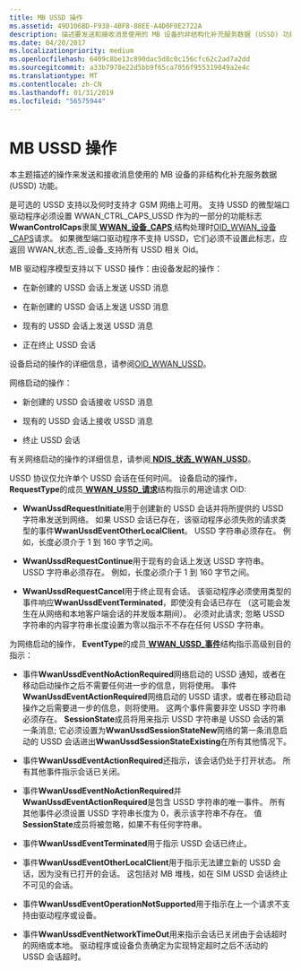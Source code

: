 ```yaml
---
title: MB USSD 操作
ms.assetid: 49D106BD-F938-4BF8-88EE-A4D0F0E2722A
description: 描述要发送和接收消息使用的 MB 设备的非结构化补充服务数据 (USSD) 功能的操作
ms.date: 04/20/2017
ms.localizationpriority: medium
ms.openlocfilehash: 6409c8be13c890dac5d8c0c156cfc62c2ad7a2dd
ms.sourcegitcommit: a33b7978e22d5bb9f65ca7056f955319049a2e4c
ms.translationtype: MT
ms.contentlocale: zh-CN
ms.lasthandoff: 01/31/2019
ms.locfileid: "56575944"
---
```

# <a name="mb-ussd-operations"></a>MB USSD 操作


本主题描述的操作来发送和接收消息使用的 MB 设备的非结构化补充服务数据 (USSD) 功能。

是可选的 USSD 支持以及何时支持才 GSM 网络上可用。 支持 USSD 的微型端口驱动程序必须设置 WWAN\_CTRL\_CAPS\_USSD 作为的一部分的功能标志**WwanControlCaps**隶属[ **WWAN\_设备\_CAPS** ](https://msdn.microsoft.com/library/windows/hardware/ff571204)结构处理时[OID\_WWAN\_设备\_CAPS](https://msdn.microsoft.com/library/windows/hardware/ff569824)请求。 如果微型端口驱动程序不支持 USSD，它们必须不设置此标志，应返回 WWAN\_状态\_否\_设备\_支持所有 USSD 相关 Oid。

MB 驱动程序模型支持以下 USSD 操作：由设备发起的操作：

-   在新创建的 USSD 会话上发送 USSD 消息

-   在新创建的 USSD 会话上发送 USSD 消息

-   现有的 USSD 会话上发送 USSD 消息

-   正在终止 USSD 会话

设备启动的操作的详细信息，请参阅[OID\_WWAN\_USSD](https://msdn.microsoft.com/library/windows/hardware/hh440100)。

网络启动的操作：

-   新创建的 USSD 会话接收 USSD 消息

-   现有的 USSD 会话上接收 USSD 消息

-   终止 USSD 会话

有关网络启动的操作的详细信息，请参阅[ **NDIS\_状态\_WWAN\_USSD**](https://msdn.microsoft.com/library/windows/hardware/hh439822)。

USSD 协议仅允许单个 USSD 会话在任何时间。 设备启动的操作， **RequestType**的成员[ **WWAN\_USSD\_请求**](https://msdn.microsoft.com/library/windows/hardware/hh464138)结构指示的用途请求 OID:

-   **WwanUssdRequestInitiate**用于创建新的 USSD 会话并将所提供的 USSD 字符串发送到网络。 如果 USSD 会话已存在，该驱动程序必须失败的请求类型的事件**WwanUssdEventOtherLocalClient**。 USSD 字符串必须存在。 例如，长度必须介于 1 到 160 字节之间。

-   **WwanUssdRequestContinue**用于现有的会话上发送 USSD 字符串。 USSD 字符串必须存在。 例如，长度必须介于 1 到 160 字节之间。

-   **WwanUssdRequestCancel**用于终止现有会话。 该驱动程序必须使用类型的事件响应**WwanUssdEventTerminated**，即使没有会话已存在 （这可能会发生在从网络和本地客户端会话的并发版本期间）。 必须对此请求; 忽略 USSD 字符串的内容字符串长度设置为零以指示不不存在任何 USSD 字符串。

为网络启动的操作， **EventType**的成员[ **WWAN\_USSD\_事件**](https://msdn.microsoft.com/library/windows/hardware/hh464136)结构指示高级别目的指示：

-   事件**WwanUssdEventNoActionRequired**网络启动的 USSD 通知，或者在移动启动操作之后不需要任何进一步的信息，则将使用。 事件**WwanUssdEventActionRequired**网络启动的 USSD 请求，或者在移动启动操作之后需要进一步的信息，则将使用。 这两个事件需要非空 USSD 字符串必须存在。 **SessionState**成员将用来指示 USSD 字符串是 USSD 会话的第一条消息; 它必须设置为**WwanUssdSessionStateNew**网络的第一条消息启动的 USSD 会话进出**WwanUssdSessionStateExisting**在所有其他情况下。

-   事件**WwanUssdEventActionRequired**还指示，该会话仍处于打开状态。 所有其他事件指示会话已关闭。

-   事件**WwanUssdEventNoActionRequired**并**WwanUssdEventActionRequired**是包含 USSD 字符串的唯一事件。 所有其他事件必须设置 USSD 字符串长度为 0，表示该字符串不存在。 值**SessionState**成员将被忽略，如果不有任何字符串。

-   事件**WwanUssdEventTerminated**用于指示 USSD 会话已终止。

-   事件**WwanUssdEventOtherLocalClient**用于指示无法建立新的 USSD 会话，因为没有已打开的会话。 这包括对 MB 堆栈，如在 SIM USSD 会话终止不可见的会话。

-   事件**WwanUssdEventOperationNotSupported**用于指示在上一个请求不支持由驱动程序或设备。

-   事件**WwanUssdEventNetworkTimeOut**用来指示会话已关闭由于会话超时的网络或本地。 驱动程序或设备负责确定为实现特定超时之后不活动的 USSD 会话超时。

 

 





